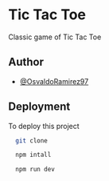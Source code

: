 
# Tic Tac Toe

Classic game of Tic Tac Toe



## Author

- [@OsvaldoRamirez97](https://github.com/OsvaldoRamirez97/)


## Deployment

To deploy this project 

```bash
  git clone
```

```bash
  npm intall
```

```bash
  npm run dev
```

